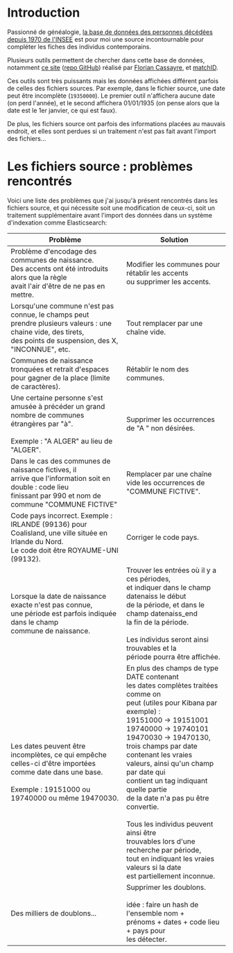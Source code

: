 # Introduction

Passionné de généalogie, [la base de données des personnes décédées depuis 1970 de l'INSEE](https://www.insee.fr/fr/information/4190491) est pour moi une source incontournable pour compléter les fiches des individus contemporains.

Plusieurs outils permettent de chercher dans cette base de données, notamment [ce site](https://arbre.app/insee) ([repo GitHub](https://github.com/FlorianCassayre/insee-db)) réalisé par [Florian Cassayre](https://florian.cassayre.me), et [matchID](https://deces.matchid.io/search).

Ces outils sont très puissants mais les données affichées différent parfois de celles des fichiers sources. Par exemple, dans le fichier source, une date peut être incomplète (`19350000`). Le premier outil n'affichera aucune date (on perd l'année), et le second affichera 01/01/1935 (on pense alors que la date est le 1er janvier, ce qui est faux).

De plus, les fichiers source ont parfois des informations placées au mauvais endroit, et elles sont perdues si un traitement n'est pas fait avant l'import des fichiers...

# Les fichiers source : problèmes rencontrés

Voici une liste des problèmes que j'ai jusqu'à présent rencontrés dans les fichiers source, et qui nécessite soit une modification de ceux-ci, soit un traitement supplémentaire avant l'import des données dans un système d'indexation comme Elasticsearch:

| Problème 	| Solution 	|
|-	|-	|
| Problème d'encodage des communes de naissance.<br>Des accents ont été introduits alors que la règle<br>avait l'air d'être de ne pas en mettre. 	| Modifier les communes pour rétablir les accents<br>ou supprimer les accents. 	|
| Lorsqu'une commune n'est pas connue, le champs peut<br>prendre plusieurs valeurs : une chaine vide, des tirets,<br>des points de suspension, des X, "INCONNUE", etc. 	| Tout remplacer par une chaîne vide. 	|
| Communes de naissance tronquées et retrait d'espaces<br>pour gagner de la place (limite de caractères). 	| Rétablir le nom des communes. 	|
| Une certaine personne s'est amusée à précéder un grand<br>nombre de communes étrangères par "à".<br><br>Exemple : "A ALGER" au lieu de "ALGER". 	| Supprimer les occurrences de "A " non désirées. 	|
| Dans le cas des communes de naissance fictives, il<br>arrive que l'information soit en double : code lieu<br>finissant par 990 et nom de commune "COMMUNE FICTIVE" 	| Remplacer par une chaîne vide les occurrences de<br>"COMMUNE FICTIVE". 	|
| Code pays incorrect. Exemple : IRLANDE (99136) pour<br>Coalisland, une ville située en Irlande du Nord.<br>Le code doit être ROYAUME-UNI (99132). 	| Corriger le code pays. 	|
| Lorsque la date de naissance exacte n'est pas connue,<br>une période est parfois indiquée dans le champ<br>commune de naissance. 	| Trouver les entrées où il y a ces périodes,<br>et indiquer dans le champ datenaiss le début<br>de la période, et dans le champ datenaiss_end<br>la fin de la période.<br><br>Les individus seront ainsi trouvables et la<br>période pourra être affichée. 	|
| Les dates peuvent être incomplètes, ce qui empêche<br>celles-ci d'être importées comme date dans une base.<br><br>Exemple : 19151000 ou 19740000 ou même 19470030. 	| En plus des champs de type DATE contenant<br>les dates complètes traitées comme on<br>peut (utiles pour Kibana par exemple) :<br>19151000 -> 19151001<br>19740000 -> 19740101<br>19470030 -> 19470130,<br>trois champs par date contenant les vraies<br>valeurs, ainsi qu'un champ par date qui<br>contient un tag indiquant quelle partie<br>de la date n'a pas pu être convertie.<br><br>Tous les individus peuvent ainsi être<br>trouvables lors d'une recherche par période,<br>tout en indiquant les vraies valeurs si la date<br>est partiellement inconnue. 	|
| Des milliers de doublons... 	| Supprimer les doublons.<br><br>idée : faire un hash de l'ensemble nom +<br>prénoms + dates + code lieu + pays pour<br>les détecter. 	|
